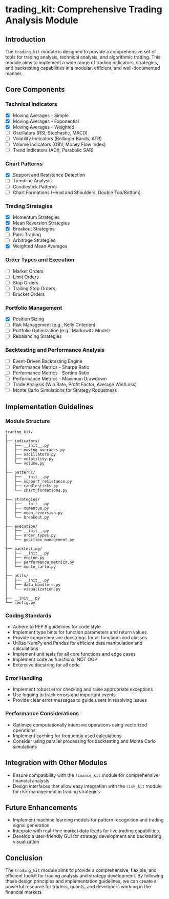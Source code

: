 # trading_kit: Comprehensive Trading Analysis Module

## Introduction

The `trading_kit` module is designed to provide a comprehensive set of tools for trading analysis, technical analysis, and algorithmic trading. This module aims to implement a wide range of trading indicators, strategies, and backtesting capabilities in a modular, efficient, and well-documented manner.

## Core Components

### Technical Indicators

- [x] Moving Averages - Simple
- [x] Moving Averages - Exponential
- [x] Moving Averages - Weighted
- [ ] Oscillators (RSI, Stochastic, MACD)
- [ ] Volatility Indicators (Bollinger Bands, ATR)
- [ ] Volume Indicators (OBV, Money Flow Index)
- [ ] Trend Indicators (ADX, Parabolic SAR)

### Chart Patterns

- [x] Support and Resistance Detection
- [ ] Trendline Analysis
- [ ] Candlestick Patterns
- [ ] Chart Formations (Head and Shoulders, Double Top/Bottom)

### Trading Strategies

- [x] Momentum Strategies
- [x] Mean Reversion Strategies
- [x] Breakout Strategies
- [ ] Pairs Trading
- [ ] Arbitrage Strategies
- [x] Weighted Mean Averages

### Order Types and Execution

- [ ] Market Orders
- [ ] Limit Orders
- [ ] Stop Orders
- [ ] Trailing Stop Orders
- [ ] Bracket Orders

### Portfolio Management

- [x] Position Sizing
- [ ] Risk Management (e.g., Kelly Criterion)
- [ ] Portfolio Optimization (e.g., Markowitz Model)
- [ ] Rebalancing Strategies

### Backtesting and Performance Analysis

- [ ] Event-Driven Backtesting Engine
- [ ] Performance Metrics - Sharpe Ratio
- [ ] Performance Metrics - Sortino Ratio
- [ ] Performance Metrics - Maximum Drawdown
- [ ] Trade Analysis (Win Rate, Profit Factor, Average Win/Loss)
- [ ] Monte Carlo Simulations for Strategy Robustness

## Implementation Guidelines

### Module Structure

```
trading_kit/
│
├── indicators/
│   ├── __init__.py
│   ├── moving_averages.py
│   ├── oscillators.py
│   ├── volatility.py
│   └── volume.py
│
├── patterns/
│   ├── __init__.py
│   ├── support_resistance.py
│   ├── candlesticks.py
│   └── chart_formations.py
│
├── strategies/
│   ├── __init__.py
│   ├── momentum.py
│   ├── mean_reversion.py
│   └── breakout.py
│
├── execution/
│   ├── __init__.py
│   ├── order_types.py
│   └── position_management.py
│
├── backtesting/
│   ├── __init__.py
│   ├── engine.py
│   ├── performance_metrics.py
│   └── monte_carlo.py
│
├── utils/
│   ├── __init__.py
│   ├── data_handlers.py
│   └── visualization.py
│
├── __init__.py
└── config.py
```

### Coding Standards

- Adhere to PEP 8 guidelines for code style
- Implement type hints for function parameters and return values
- Provide comprehensive docstrings for all functions and classes
- Utilize NumPy and Pandas for efficient data manipulation and calculations
- Implement unit tests for all core functions and edge cases
- Implement code as functional NOT OOP
- Extensive docstring for all code

### Error Handling

- Implement robust error checking and raise appropriate exceptions
- Use logging to track errors and important events
- Provide clear error messages to guide users in resolving issues

### Performance Considerations

- Optimize computationally intensive operations using vectorized operations
- Implement caching for frequently used calculations
- Consider using parallel processing for backtesting and Monte Carlo simulations

## Integration with Other Modules

- Ensure compatibility with the `finance_kit` module for comprehensive financial analysis
- Design interfaces that allow easy integration with the `risk_kit` module for risk management in trading strategies

## Future Enhancements

- Implement machine learning models for pattern recognition and trading signal generation
- Integrate with real-time market data feeds for live trading capabilities
- Develop a user-friendly GUI for strategy development and backtesting visualization

## Conclusion

The `trading_kit` module aims to provide a comprehensive, flexible, and efficient toolkit for trading analysis and strategy development. By following these design principles and implementation guidelines, we can create a powerful resource for traders, quants, and developers working in the financial markets.
